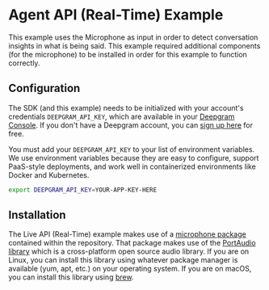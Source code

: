 # Agent API (Real-Time) Example

This example uses the Microphone as input in order to detect conversation insights in what is being said. This example required additional components (for the microphone) to be installed in order for this example to function correctly. 

## Configuration

The SDK (and this example) needs to be initialized with your account's credentials `DEEPGRAM_API_KEY`, which are available in your [Deepgram Console][dg-console]. If you don't have a Deepgram account, you can [sign up here][dg-signup] for free.

You must add your `DEEPGRAM_API_KEY` to your list of environment variables. We use environment variables because they are easy to configure, support PaaS-style deployments, and work well in containerized environments like Docker and Kubernetes.

```sh
export DEEPGRAM_API_KEY=YOUR-APP-KEY-HERE
```

## Installation

The Live API (Real-Time) example makes use of a [microphone package](https://github.com/ThomasBurgess2000/deepgram-go-sdk-with-extra-injection/tree/main/pkg/audio/microphone) contained within the repository. That package makes use of the [PortAudio library](http://www.portaudio.com/) which is a cross-platform open source audio library. If you are on Linux, you can install this library using whatever package manager is available (yum, apt, etc.) on your operating system. If you are on macOS, you can install this library using [brew](https://brew.sh/).

[dg-console]: https://console.deepgram.com/
[dg-signup]: https://console.deepgram.com/signup
